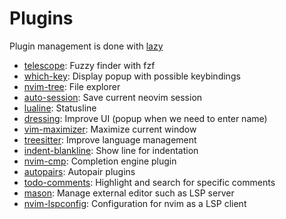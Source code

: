 # Plugins

Plugin management is done with [lazy](https://lazy.folke.io/)

- [telescope](https://github.com/nvim-telescope/telescope.nvim): Fuzzy finder with fzf
- [which-key](https://github.com/folke/which-key.nvim): Display popup with possible keybindings
- [nvim-tree](https://github.com/nvim-tree/nvim-tree.lua): File explorer
- [auto-session](https://github.com/rmagatti/auto-session): Save current neovim session
- [lualine](https://github.com/nvim-lualine/lualine.nvim): Statusline
- [dressing](https://github.com/stevearc/dressing.nvim): Improve UI (popup when we need to enter name)
- [vim-maximizer](https://github.com/szw/vim-maximizer): Maximize current window
- [treesitter](https://github.com/nvim-treesitter/nvim-treesitter): Improve language management
- [indent-blankline](https://github.com/lukas-reineke/indent-blankline.nvim): Show line for indentation
- [nvim-cmp](https://github.com/hrsh7th/nvim-cmp): Completion engine plugin
- [autopairs](https://github.com/windwp/nvim-autopairs): Autopair plugins
- [todo-comments](https://github.com/folke/todo-comments.nvim): Highlight and search for specific comments
- [mason](https://github.com/williamboman/mason.nvim): Manage external editor such as LSP server
- [nvim-lspconfig](https://github.com/neovim/nvim-lspconfig): Configuration for nvim as a LSP client
